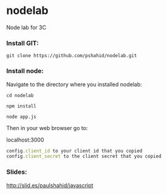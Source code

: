 nodelab
=======

Node lab for 3C

### Install GIT:

```
git clone https://github.com/pshahid/nodelab.git
```

### Install node:

Navigate to the directory where you installed nodelab:

```
cd nodelab

npm install

node app.js
```

Then in your web browser go to:

localhost:3000

```javascript
config.client_id to your client id that you copied
config.client_secret to the client secret that you copied
```

### Slides:
http://slid.es/paulshahid/javascript
